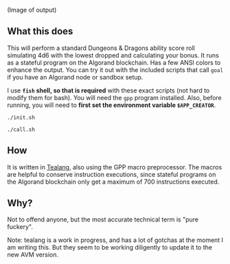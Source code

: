 (Image of output)

## What this does

This will perform a standard Dungeons & Dragons ability score roll simulating 4d6 with the lowest dropped and calculating your bonus.
It runs as a stateful program on the Algorand blockchain. Has a few ANSI colors to enhance the output.
You can try it out with the included scripts that call `goal` if you have an Algorand node or sandbox setup.

I use **`fish` shell, so that is required** with these exact scripts (not hard to modify them for bash). You will need the `gpp` program installed.
Also, before running, you will need to **first set the environment variable `$APP_CREATOR`**.

```shell
./init.sh
```

```shell
./call.sh
```

## How

It is written in [Tealang](https://github.com/pzbitskiy/tealang), also using the GPP macro preprocessor.  The macros are helpful to conserve instruction executions, since stateful programs
on the Algorand blockchain only get a maximum of 700 instructions executed.

## Why?

Not to offend anyone, but the most accurate technical term is "pure fuckery".

Note: tealang is a work in progress, and has a lot of gotchas at the moment I am writing this.  But they seem to be working
diligently to update it to the new AVM version.

